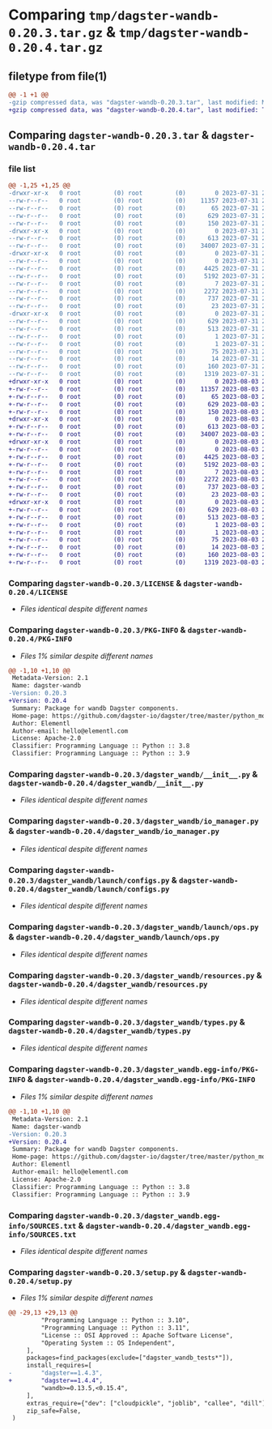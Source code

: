 # Comparing `tmp/dagster-wandb-0.20.3.tar.gz` & `tmp/dagster-wandb-0.20.4.tar.gz`

## filetype from file(1)

```diff
@@ -1 +1 @@
-gzip compressed data, was "dagster-wandb-0.20.3.tar", last modified: Mon Jul 31 23:06:00 2023, max compression
+gzip compressed data, was "dagster-wandb-0.20.4.tar", last modified: Thu Aug  3 21:59:53 2023, max compression
```

## Comparing `dagster-wandb-0.20.3.tar` & `dagster-wandb-0.20.4.tar`

### file list

```diff
@@ -1,25 +1,25 @@
-drwxr-xr-x   0 root         (0) root         (0)        0 2023-07-31 23:06:00.825120 dagster-wandb-0.20.3/
--rw-r--r--   0 root         (0) root         (0)    11357 2023-07-31 22:58:19.000000 dagster-wandb-0.20.3/LICENSE
--rw-r--r--   0 root         (0) root         (0)       65 2023-07-31 22:58:19.000000 dagster-wandb-0.20.3/MANIFEST.in
--rw-r--r--   0 root         (0) root         (0)      629 2023-07-31 23:06:00.825120 dagster-wandb-0.20.3/PKG-INFO
--rw-r--r--   0 root         (0) root         (0)      150 2023-07-31 22:58:19.000000 dagster-wandb-0.20.3/README.md
-drwxr-xr-x   0 root         (0) root         (0)        0 2023-07-31 23:06:00.825120 dagster-wandb-0.20.3/dagster_wandb/
--rw-r--r--   0 root         (0) root         (0)      613 2023-07-31 22:58:19.000000 dagster-wandb-0.20.3/dagster_wandb/__init__.py
--rw-r--r--   0 root         (0) root         (0)    34007 2023-07-31 22:58:19.000000 dagster-wandb-0.20.3/dagster_wandb/io_manager.py
-drwxr-xr-x   0 root         (0) root         (0)        0 2023-07-31 23:06:00.825120 dagster-wandb-0.20.3/dagster_wandb/launch/
--rw-r--r--   0 root         (0) root         (0)        0 2023-07-31 22:58:19.000000 dagster-wandb-0.20.3/dagster_wandb/launch/__init__.py
--rw-r--r--   0 root         (0) root         (0)     4425 2023-07-31 22:58:19.000000 dagster-wandb-0.20.3/dagster_wandb/launch/configs.py
--rw-r--r--   0 root         (0) root         (0)     5192 2023-07-31 22:58:19.000000 dagster-wandb-0.20.3/dagster_wandb/launch/ops.py
--rw-r--r--   0 root         (0) root         (0)        7 2023-07-31 22:58:19.000000 dagster-wandb-0.20.3/dagster_wandb/py.typed
--rw-r--r--   0 root         (0) root         (0)     2272 2023-07-31 22:58:19.000000 dagster-wandb-0.20.3/dagster_wandb/resources.py
--rw-r--r--   0 root         (0) root         (0)      737 2023-07-31 22:58:19.000000 dagster-wandb-0.20.3/dagster_wandb/types.py
--rw-r--r--   0 root         (0) root         (0)       23 2023-07-31 22:58:19.000000 dagster-wandb-0.20.3/dagster_wandb/version.py
-drwxr-xr-x   0 root         (0) root         (0)        0 2023-07-31 23:06:00.825120 dagster-wandb-0.20.3/dagster_wandb.egg-info/
--rw-r--r--   0 root         (0) root         (0)      629 2023-07-31 23:06:00.000000 dagster-wandb-0.20.3/dagster_wandb.egg-info/PKG-INFO
--rw-r--r--   0 root         (0) root         (0)      513 2023-07-31 23:06:00.000000 dagster-wandb-0.20.3/dagster_wandb.egg-info/SOURCES.txt
--rw-r--r--   0 root         (0) root         (0)        1 2023-07-31 23:06:00.000000 dagster-wandb-0.20.3/dagster_wandb.egg-info/dependency_links.txt
--rw-r--r--   0 root         (0) root         (0)        1 2023-07-31 23:06:00.000000 dagster-wandb-0.20.3/dagster_wandb.egg-info/not-zip-safe
--rw-r--r--   0 root         (0) root         (0)       75 2023-07-31 23:06:00.000000 dagster-wandb-0.20.3/dagster_wandb.egg-info/requires.txt
--rw-r--r--   0 root         (0) root         (0)       14 2023-07-31 23:06:00.000000 dagster-wandb-0.20.3/dagster_wandb.egg-info/top_level.txt
--rw-r--r--   0 root         (0) root         (0)      160 2023-07-31 23:06:00.829120 dagster-wandb-0.20.3/setup.cfg
--rw-r--r--   0 root         (0) root         (0)     1319 2023-07-31 22:58:19.000000 dagster-wandb-0.20.3/setup.py
+drwxr-xr-x   0 root         (0) root         (0)        0 2023-08-03 21:59:53.323325 dagster-wandb-0.20.4/
+-rw-r--r--   0 root         (0) root         (0)    11357 2023-08-03 21:49:41.000000 dagster-wandb-0.20.4/LICENSE
+-rw-r--r--   0 root         (0) root         (0)       65 2023-08-03 21:49:41.000000 dagster-wandb-0.20.4/MANIFEST.in
+-rw-r--r--   0 root         (0) root         (0)      629 2023-08-03 21:59:53.323325 dagster-wandb-0.20.4/PKG-INFO
+-rw-r--r--   0 root         (0) root         (0)      150 2023-08-03 21:49:41.000000 dagster-wandb-0.20.4/README.md
+drwxr-xr-x   0 root         (0) root         (0)        0 2023-08-03 21:59:53.319326 dagster-wandb-0.20.4/dagster_wandb/
+-rw-r--r--   0 root         (0) root         (0)      613 2023-08-03 21:49:41.000000 dagster-wandb-0.20.4/dagster_wandb/__init__.py
+-rw-r--r--   0 root         (0) root         (0)    34007 2023-08-03 21:49:41.000000 dagster-wandb-0.20.4/dagster_wandb/io_manager.py
+drwxr-xr-x   0 root         (0) root         (0)        0 2023-08-03 21:59:53.319326 dagster-wandb-0.20.4/dagster_wandb/launch/
+-rw-r--r--   0 root         (0) root         (0)        0 2023-08-03 21:49:41.000000 dagster-wandb-0.20.4/dagster_wandb/launch/__init__.py
+-rw-r--r--   0 root         (0) root         (0)     4425 2023-08-03 21:49:41.000000 dagster-wandb-0.20.4/dagster_wandb/launch/configs.py
+-rw-r--r--   0 root         (0) root         (0)     5192 2023-08-03 21:49:41.000000 dagster-wandb-0.20.4/dagster_wandb/launch/ops.py
+-rw-r--r--   0 root         (0) root         (0)        7 2023-08-03 21:49:41.000000 dagster-wandb-0.20.4/dagster_wandb/py.typed
+-rw-r--r--   0 root         (0) root         (0)     2272 2023-08-03 21:49:41.000000 dagster-wandb-0.20.4/dagster_wandb/resources.py
+-rw-r--r--   0 root         (0) root         (0)      737 2023-08-03 21:49:41.000000 dagster-wandb-0.20.4/dagster_wandb/types.py
+-rw-r--r--   0 root         (0) root         (0)       23 2023-08-03 21:49:41.000000 dagster-wandb-0.20.4/dagster_wandb/version.py
+drwxr-xr-x   0 root         (0) root         (0)        0 2023-08-03 21:59:53.319326 dagster-wandb-0.20.4/dagster_wandb.egg-info/
+-rw-r--r--   0 root         (0) root         (0)      629 2023-08-03 21:59:53.000000 dagster-wandb-0.20.4/dagster_wandb.egg-info/PKG-INFO
+-rw-r--r--   0 root         (0) root         (0)      513 2023-08-03 21:59:53.000000 dagster-wandb-0.20.4/dagster_wandb.egg-info/SOURCES.txt
+-rw-r--r--   0 root         (0) root         (0)        1 2023-08-03 21:59:53.000000 dagster-wandb-0.20.4/dagster_wandb.egg-info/dependency_links.txt
+-rw-r--r--   0 root         (0) root         (0)        1 2023-08-03 21:59:53.000000 dagster-wandb-0.20.4/dagster_wandb.egg-info/not-zip-safe
+-rw-r--r--   0 root         (0) root         (0)       75 2023-08-03 21:59:53.000000 dagster-wandb-0.20.4/dagster_wandb.egg-info/requires.txt
+-rw-r--r--   0 root         (0) root         (0)       14 2023-08-03 21:59:53.000000 dagster-wandb-0.20.4/dagster_wandb.egg-info/top_level.txt
+-rw-r--r--   0 root         (0) root         (0)      160 2023-08-03 21:59:53.327325 dagster-wandb-0.20.4/setup.cfg
+-rw-r--r--   0 root         (0) root         (0)     1319 2023-08-03 21:49:41.000000 dagster-wandb-0.20.4/setup.py
```

### Comparing `dagster-wandb-0.20.3/LICENSE` & `dagster-wandb-0.20.4/LICENSE`

 * *Files identical despite different names*

### Comparing `dagster-wandb-0.20.3/PKG-INFO` & `dagster-wandb-0.20.4/PKG-INFO`

 * *Files 1% similar despite different names*

```diff
@@ -1,10 +1,10 @@
 Metadata-Version: 2.1
 Name: dagster-wandb
-Version: 0.20.3
+Version: 0.20.4
 Summary: Package for wandb Dagster components.
 Home-page: https://github.com/dagster-io/dagster/tree/master/python_modules/libraries/dagster-wandb
 Author: Elementl
 Author-email: hello@elementl.com
 License: Apache-2.0
 Classifier: Programming Language :: Python :: 3.8
 Classifier: Programming Language :: Python :: 3.9
```

### Comparing `dagster-wandb-0.20.3/dagster_wandb/__init__.py` & `dagster-wandb-0.20.4/dagster_wandb/__init__.py`

 * *Files identical despite different names*

### Comparing `dagster-wandb-0.20.3/dagster_wandb/io_manager.py` & `dagster-wandb-0.20.4/dagster_wandb/io_manager.py`

 * *Files identical despite different names*

### Comparing `dagster-wandb-0.20.3/dagster_wandb/launch/configs.py` & `dagster-wandb-0.20.4/dagster_wandb/launch/configs.py`

 * *Files identical despite different names*

### Comparing `dagster-wandb-0.20.3/dagster_wandb/launch/ops.py` & `dagster-wandb-0.20.4/dagster_wandb/launch/ops.py`

 * *Files identical despite different names*

### Comparing `dagster-wandb-0.20.3/dagster_wandb/resources.py` & `dagster-wandb-0.20.4/dagster_wandb/resources.py`

 * *Files identical despite different names*

### Comparing `dagster-wandb-0.20.3/dagster_wandb/types.py` & `dagster-wandb-0.20.4/dagster_wandb/types.py`

 * *Files identical despite different names*

### Comparing `dagster-wandb-0.20.3/dagster_wandb.egg-info/PKG-INFO` & `dagster-wandb-0.20.4/dagster_wandb.egg-info/PKG-INFO`

 * *Files 1% similar despite different names*

```diff
@@ -1,10 +1,10 @@
 Metadata-Version: 2.1
 Name: dagster-wandb
-Version: 0.20.3
+Version: 0.20.4
 Summary: Package for wandb Dagster components.
 Home-page: https://github.com/dagster-io/dagster/tree/master/python_modules/libraries/dagster-wandb
 Author: Elementl
 Author-email: hello@elementl.com
 License: Apache-2.0
 Classifier: Programming Language :: Python :: 3.8
 Classifier: Programming Language :: Python :: 3.9
```

### Comparing `dagster-wandb-0.20.3/dagster_wandb.egg-info/SOURCES.txt` & `dagster-wandb-0.20.4/dagster_wandb.egg-info/SOURCES.txt`

 * *Files identical despite different names*

### Comparing `dagster-wandb-0.20.3/setup.py` & `dagster-wandb-0.20.4/setup.py`

 * *Files 1% similar despite different names*

```diff
@@ -29,13 +29,13 @@
         "Programming Language :: Python :: 3.10",
         "Programming Language :: Python :: 3.11",
         "License :: OSI Approved :: Apache Software License",
         "Operating System :: OS Independent",
     ],
     packages=find_packages(exclude=["dagster_wandb_tests*"]),
     install_requires=[
-        "dagster==1.4.3",
+        "dagster==1.4.4",
         "wandb>=0.13.5,<0.15.4",
     ],
     extras_require={"dev": ["cloudpickle", "joblib", "callee", "dill"]},
     zip_safe=False,
 )
```

